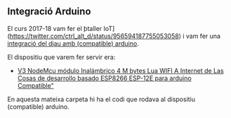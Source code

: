 ## Integració Arduino

El curs 2017-18 vam fer el þtaller IoT](https://twitter.com/ctrl_alt_d/status/956594187755053058) i vam fer una [integració del djau amb (compatible) arduino](https://twitter.com/ctrl_alt_d/status/992477372413808640).

El dispositiu que varem fer servir era:

* [V3 NodeMcu módulo Inalámbrico 4 M bytes Lua WIFI A Internet de Las Cosas de desarrollo basado ESP8266 ESP-12E para arduino Compatible"](https://es.aliexpress.com/store/product/1PCS-Wireless-module-CH340-NodeMcu-V3-Lua-WIFI-Internet-of-Things-development-board-based-ESP8266/1525680_32802874451.html)

En aquesta mateixa carpeta hi ha el codi que rodava al dispositiu (compatible) arduino.
